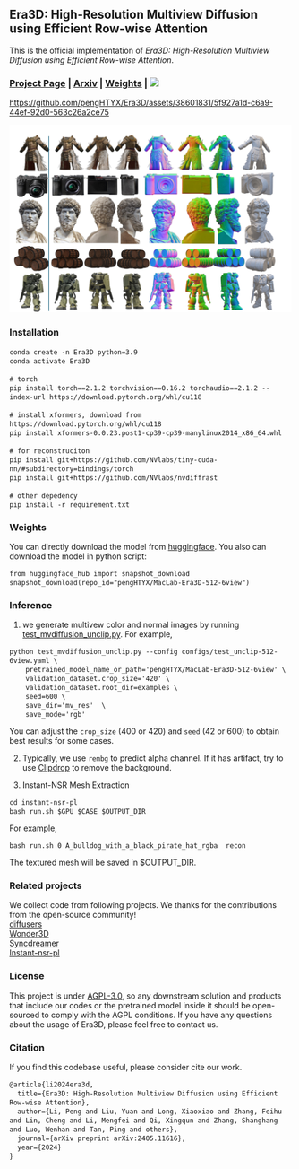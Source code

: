 ## Era3D: High-Resolution Multiview Diffusion using Efficient Row-wise Attention

This is the official implementation of *Era3D: High-Resolution Multiview Diffusion using Efficient Row-wise Attention*.

### [Project Page](https://penghtyx.github.io/Era3D/) | [Arxiv](https://arxiv.org/pdf/2405.11616) | [Weights](https://huggingface.co/pengHTYX/MacLab-Era3D-512-6view/tree/main) | <a href="https://huggingface.co/spaces/pengHTYX/Era3D_MV_demo"><img src="https://img.shields.io/badge/%F0%9F%A4%97%20Gradio%20Demo-Huggingface-orange"></a>

https://github.com/pengHTYX/Era3D/assets/38601831/5f927a1d-c6a9-44ef-92d0-563c26a2ce75

![Teaser](assets/teaser.jpg)

### Installation
```
conda create -n Era3D python=3.9
conda activate Era3D

# torch
pip install torch==2.1.2 torchvision==0.16.2 torchaudio==2.1.2 --index-url https://download.pytorch.org/whl/cu118

# install xformers, download from https://download.pytorch.org/whl/cu118
pip install xformers-0.0.23.post1-cp39-cp39-manylinux2014_x86_64.whl 

# for reconstruciton
pip install git+https://github.com/NVlabs/tiny-cuda-nn/#subdirectory=bindings/torch
pip install git+https://github.com/NVlabs/nvdiffrast

# other depedency
pip install -r requirement.txt
```

### Weights
You can directly download the model from [huggingface](https://huggingface.co/spaces/pengHTYX/Era3D_MV_demo). You also can download the model in python script:
```
from huggingface_hub import snapshot_download
snapshot_download(repo_id="pengHTYX/MacLab-Era3D-512-6view")
```

### Inference
1. we generate multivew color and normal images by running [test_mvdiffusion_unclip.py](test_mvdiffusion_unclip.py). For example,
```
python test_mvdiffusion_unclip.py --config configs/test_unclip-512-6view.yaml \
    pretrained_model_name_or_path='pengHTYX/MacLab-Era3D-512-6view' \
    validation_dataset.crop_size='420' \
    validation_dataset.root_dir=examples \
    seed=600 \
    save_dir='mv_res'  \
    save_mode='rgb'
``` 
You can adjust the ```crop_size``` (400 or 420) and ```seed``` (42 or 600) to obtain best results for some cases. 

2. Typically, we use ```rembg``` to predict alpha channel. If it has artifact, try to use [Clipdrop](https://clipdrop.co/remove-background) to remove the background.

3. Instant-NSR Mesh Extraction
```
cd instant-nsr-pl
bash run.sh $GPU $CASE $OUTPUT_DIR
```
For example, 
```
bash run.sh 0 A_bulldog_with_a_black_pirate_hat_rgba  recon
```
The textured mesh will be saved in $OUTPUT_DIR.


### Related projects
We collect code from following projects. We thanks for the contributions from the open-source community!     
[diffusers](https://github.com/huggingface/diffusers)  
[Wonder3D](https://github.com/xxlong0/Wonder3D?tab=readme-ov-file)  
[Syncdreamer](https://github.com/liuyuan-pal/SyncDreamer)  
[Instant-nsr-pl](https://github.com/bennyguo/instant-nsr-pl)  

### License
This project is under [AGPL-3.0](https://www.gnu.org/licenses/agpl-3.0.en.html), so any downstream solution and products that include our codes or the pretrained model inside it should be open-sourced to comply with the AGPL conditions. If you have any questions about the usage of Era3D, please feel free to contact us.

### Citation
If you find this codebase useful, please consider cite our work.
```
@article{li2024era3d,
  title={Era3D: High-Resolution Multiview Diffusion using Efficient Row-wise Attention},
  author={Li, Peng and Liu, Yuan and Long, Xiaoxiao and Zhang, Feihu and Lin, Cheng and Li, Mengfei and Qi, Xingqun and Zhang, Shanghang and Luo, Wenhan and Tan, Ping and others},
  journal={arXiv preprint arXiv:2405.11616},
  year={2024}
}
```